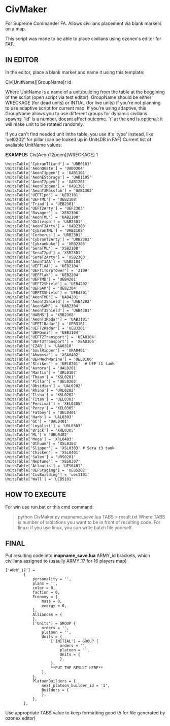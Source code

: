 # CivMaker
For Supreme Commander FA. Allows civilians placement via blank markers on a map.

This script was made to be able to place civilians using ozonex's editor for FAF.

## IN EDITOR

In the editor, place a blank marker and name it using this template:

Civ[UnitName][GroupName]r id

Where UnitName is a name of a unit/building from the table at the beggining of the script (open script via test editor).
GroupName should be either WRECKAGE (for dead units) or INTIAL (for live units) if you're not planning to use adaptive script for current map. If you're using adaptive, this GroupName allows you to use different groups for dynamic civilians spawns. 'id' is a number, doesnt affect outcome. 'r' at the end is optional: it will make unit to be rotated randomly.

If you can't find needed unit inthe table, you use it's 'type' instead, like 'uel0202' for pillar (can be looked up in UnitsDB in FAF)
Current list of avaliable UnitName values:

**EXAMPLE:** Civ[AeonT2pgen][WRECKAGE] 1

```
UnitsTable['CybranT1Land'] = 'URB0101'
UnitsTable['AeonQGate'] = 'UAB0304'
UnitsTable['AeonT1pgen'] = 'UAB1101'
UnitsTable['AeonEStorage'] = 'UAB1105'
UnitsTable['AeonT2pgen'] = 'UAB1201'
UnitsTable['AeonT3pgen'] = 'UAB1301'
UnitsTable['AeonT3Massfab'] = 'UAB1303'
UnitsTable['UEFT1pd'] = 'UEB2101'
UnitsTable['UEFTML'] = 'UEB2108'
UnitsTable['Triad'] = 'UEB2301'
UnitsTable['UEFT2Arty'] = 'UEF2303'
UnitsTable['Ravager'] = 'XEB2306'
UnitsTable['AeonTML'] = 'UAB2108'
UnitsTable['Oblivion'] = 'UAB2301'
UnitsTable['AeonT2Arty'] = 'UAB2303'
UnitsTable['CybranTML'] = 'URB2108'
UnitsTable['Cerberus'] = 'URB2301'
UnitsTable['CybranT2Arty'] = 'URB2303'
UnitsTable['CybranNuke'] = 'URB2305'
UnitsTable['SeraTML'] = 'XSB2108'
UnitsTable['SeraT2pd'] = 'XSB2301'
UnitsTable['SeraT2Arty'] = 'XSB2303'
UnitsTable['AeonT1AA'] = 'UAB2104'
UnitsTable['UEFT1AA'] = 'UEB2104'
UnitsTable['UEFT1TorpTower'] = '2109'
UnitsTable['UEFFlak'] = 'UEB2204'
UnitsTable['UEFTMD'] = 'UEB4201'
UnitsTable['UEFT2Shield'] = 'UEB4202'
UnitsTable['UEFSAM'] = 'UEB2304'
UnitsTable['UEFT3Shield'] = 'UEB4301'
UnitsTable['AeonTMD'] = 'UAB4201'
UnitsTable['AeonT2Shield'] = 'UAB4202'
UnitsTable['AeonSAM'] = 'UAB2304'
UnitsTable['AeonT3Shield'] = 'UAB4301'
UnitsTable['HARMS'] = 'XRB2308'
UnitsTable['AeonT1Radar'] = 'UAB3101'
UnitsTable['UEFT1Radar'] = 'UEB3101'
UnitsTable['UEFT2Radar'] = 'UEB3201'
UnitsTable['UEFOmni'] = 'UEB3104'
UnitsTable['UEFT2Transport'] = 'UEA0104'
UnitsTable['UEFT3Transport'] = 'XEA0306'
UnitsTable['CZAR'] = 'UAA0310'
UnitsTable['SoulRipper'] = 'URA0401'
UnitsTable['Ahwassa'] = 'XSA0402'
UnitsTable['UEFMechMarine'] = 'UEL0106'
UnitsTable['Striker'] = 'UEL0201'  # UEF t1 tank
UnitsTable['Aurora'] = 'UAL0201'
UnitsTable['Mantis'] = 'URL0107'
UnitsTable['Thaam'] = 'XSL0201'
UnitsTable['Pillar'] = 'UEL0202'
UnitsTable['Obsidian'] = 'UAL0202'
UnitsTable['Rhino'] = 'URL0202'
UnitsTable['Ilsha'] = 'XSL0202'
UnitsTable['Titan'] = 'UEL0303'
UnitsTable['Percival'] = 'XEL0305'
UnitsTable['Percy'] = 'XEL0305'
UnitsTable['Fatboy'] = 'UEL0401'
UnitsTable['Harb'] = 'UAL0303'
UnitsTable['GC'] = 'UAL0401'
UnitsTable['Loyalist'] = 'URL0303'
UnitsTable['Brick'] = 'XRL0305'
UnitsTable['ML'] = 'URL0402'
UnitsTable['Mega'] = 'XRL0403'
UnitsTable['Othuum'] = 'XSL0303'
UnitsTable['Slipper'] = 'XSL0303' # Sera t3 tank
UnitsTable['Chicken'] = 'XSL0401'
UnitsTable['Salem'] = 'URS0201'
UnitsTable['Neptune'] = 'XES0307'
UnitsTable['Atlantis'] = 'UES0401'
UnitsTable['UEFStaging'] = 'UEB5202'
UnitsTable['CivBuilding'] = 'uec1101'
UnitsTable['Wall'] = 'UEB5101'
```
## HOW TO EXECUTE
For win use run.bat or this cmd command: 
>python CivMaker.py mapname_save.lua TABS > result.txt
Where TABS is number of tablations you want to be in front of resulting code.
For linux: if you use linux, you can write batch file yourself.

## FINAL
Put resulting code into **mapname_save.lua** ARMY_id brackets, which civilians assigned to (usaully ARMY_17 for 16 players map)
```
['ARMY_17'] = 
        {
            personality = '',
            plans = '',
            color = 0,
            faction = 0,
            Economy = {
                mass = 0,
                energy = 0,
            },
            Alliances = {
            },
            ['Units'] = GROUP {
                orders = '',
                platoon = '',
                Units = {
                    ['INITIAL'] = GROUP {
                        orders = '',
                        platoon = '',
                        Units = {
                        },
                    },
                    **PUT THE RESULT HERE**
                },
            },
            PlatoonBuilders = {
                next_platoon_builder_id = '1',
                Builders = {
                },
            },
        },
```
Use appropriate TABS value to keep formatting good (5 for file generated by ozonex editor)
